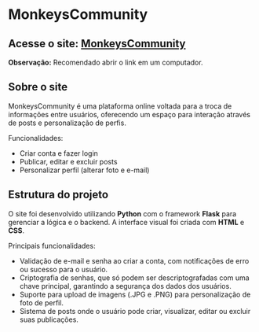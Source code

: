 # MonkeysCommunity

## Acesse o site: [MonkeysCommunity](https://monkeyscommunity-production.up.railway.app/)
**Observação:** Recomendado abrir o link em um computador.

## Sobre o site
MonkeysCommunity é uma plataforma online voltada para a troca de informações entre usuários, oferecendo um espaço para interação através de posts e personalização de perfis. 

Funcionalidades:
- Criar conta e fazer login
- Publicar, editar e excluir posts
- Personalizar perfil (alterar foto e e-mail)

## Estrutura do projeto
O site foi desenvolvido utilizando **Python** com o framework **Flask** para gerenciar a lógica e o backend. A interface visual foi criada com **HTML** e **CSS**.

Principais funcionalidades:
- Validação de e-mail e senha ao criar a conta, com notificações de erro ou sucesso para o usuário.
- Criptografia de senhas, que só podem ser descriptografadas com uma chave principal, garantindo a segurança dos dados dos usuários.
- Suporte para upload de imagens (.JPG e .PNG) para personalização de foto de perfil.
- Sistema de posts onde o usuário pode criar, visualizar, editar ou excluir suas publicações.
